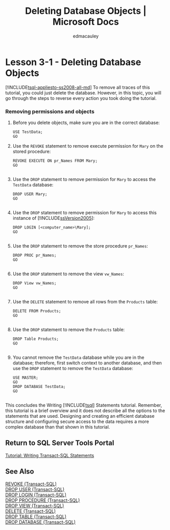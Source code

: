 ﻿---
title: "Deleting Database Objects | Microsoft Docs"
ms.custom: ""
ms.date: "03/14/2017"
ms.prod: "sql"
ms.prod_service: "database-engine, sql-database, sql-data-warehouse, pdw"
ms.service: ""
ms.component: "t-sql"
ms.reviewer: ""
ms.suite: "sql"
ms.technology: 
  - "database-engine"
ms.tgt_pltfrm: ""
ms.topic: conceptual
applies_to: 
  - "SQL Server 2016"
helpviewer_keywords: 
  - "deleting database objects"
ms.assetid: dbb94fdf-c85b-477b-8e84-f830d259bade
caps.latest.revision: 21
author: "edmacauley"
ms.author: "edmaca"
manager: "craigg"
monikerRange: ">= aps-pdw-2016 || = azuresqldb-current || = azure-sqldw-latest || >= sql-server-2016 || = sqlallproducts-allversions"
---
# Lesson 3-1 - Deleting Database Objects
[!INCLUDE[tsql-appliesto-ss2008-all-md](../includes/tsql-appliesto-ss2008-all-md.md)]
To remove all traces of this tutorial, you could just delete the database. However, in this topic, you will go through the steps to reverse every action you took doing the tutorial.  
  
### Removing permissions and objects  
  
1.  Before you delete objects, make sure you are in the correct database:  
  
    ```  
    USE TestData;  
    GO  
    ```  
  
2.  Use the `REVOKE` statement to remove execute permission for `Mary` on the stored procedure:  
  
    ```  
    REVOKE EXECUTE ON pr_Names FROM Mary;  
    GO  
  
    ```  
  
3.  Use the `DROP` statement to remove permission for `Mary` to access the `TestData` database:  
  
    ```  
    DROP USER Mary;  
    GO  
  
    ```  
  
4.  Use the `DROP` statement to remove permission for `Mary` to access this instance of [!INCLUDE[ssVersion2005](../includes/ssversion2005-md.md)]:  
  
    ```  
    DROP LOGIN [<computer_name>\Mary];  
    GO  
  
    ```  
  
5.  Use the `DROP` statement to remove the store procedure `pr_Names`:  
  
    ```  
    DROP PROC pr_Names;  
    GO  
  
    ```  
  
6.  Use the `DROP` statement to remove the view `vw_Names`:  
  
    ```  
    DROP View vw_Names;  
    GO  
  
    ```  
  
7.  Use the `DELETE` statement to remove all rows from the `Products` table:  
  
    ```  
    DELETE FROM Products;  
    GO  
  
    ```  
  
8.  Use the `DROP` statement to remove the `Products` table:  
  
    ```  
    DROP Table Products;  
    GO  
  
    ```  
  
9. You cannot remove the `TestData` database while you are in the database; therefore, first switch context to another database, and then use the `DROP` statement to remove the `TestData` database:  
  
    ```  
    USE MASTER;  
    GO  
    DROP DATABASE TestData;  
    GO  
  
    ```  
  
This concludes the Writing [!INCLUDE[tsql](../includes/tsql-md.md)] Statements tutorial. Remember, this tutorial is a brief overview and it does not describe all the options to the statements that are used. Designing and creating an efficient database structure and configuring secure access to the data requires a more complex database than that shown in this tutorial.  
  
## Return to SQL Server Tools Portal  
[Tutorial: Writing Transact-SQL Statements](../t-sql/tutorial-writing-transact-sql-statements.md)  
  
## See Also  
[REVOKE &#40;Transact-SQL&#41;](../t-sql/statements/revoke-transact-sql.md)  
[DROP USER &#40;Transact-SQL&#41;](../t-sql/statements/drop-user-transact-sql.md)  
[DROP LOGIN &#40;Transact-SQL&#41;](../t-sql/statements/drop-login-transact-sql.md)  
[DROP PROCEDURE &#40;Transact-SQL&#41;](../t-sql/statements/drop-procedure-transact-sql.md)  
[DROP VIEW &#40;Transact-SQL&#41;](../t-sql/statements/drop-view-transact-sql.md)  
[DELETE &#40;Transact-SQL&#41;](../t-sql/statements/delete-transact-sql.md)  
[DROP TABLE &#40;Transact-SQL&#41;](../t-sql/statements/drop-table-transact-sql.md)  
[DROP DATABASE &#40;Transact-SQL&#41;](../t-sql/statements/drop-database-transact-sql.md)  
  
  
  
